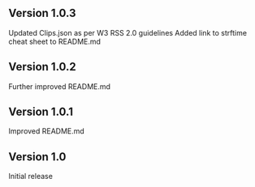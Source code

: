 ## Version 1.0.3

Updated Clips.json as per W3 RSS 2.0 guidelines
Added link to strftime cheat sheet to README.md

## Version 1.0.2

Further improved README.md

## Version 1.0.1

Improved README.md

## Version 1.0

Initial release
